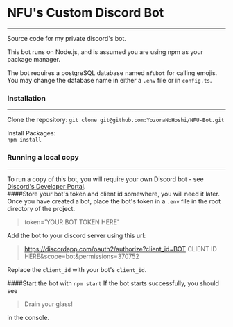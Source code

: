 # NFU's Custom Discord Bot
---


Source code for my private discord's bot. 

This bot runs on Node.js, and is assumed you are using npm as your package manager.

The bot requires a postgreSQL database named `nfubot` for calling emojis. You may change the database name in either a `.env` file or in `config.ts`.   

### Installation
---
Clone the repository:
`git clone git@github.com:YozoraNoHoshi/NFU-Bot.git`

Install Packages:  
`npm install  `


### Running a local copy
---

To run a copy of this bot, you will require your own Discord bot - see [Discord's Developer Portal](https://discordapp.com/developers/applications/).   
####Store your bot's token and client id somewhere, you will need it later.  
Once you have created a bot, place the bot's token in a `.env` file in the root directory of the project.
> token='YOUR BOT TOKEN HERE'

Add the bot to your discord server using this url: 
>https://discordapp.com/oauth2/authorize?client_id=BOT CLIENT ID HERE&scope=bot&permissions=370752  

Replace the `client_id` with your bot's `client_id`.

####Start the bot with  `npm start`
If the bot starts successfully, you should see 
>Drain your glass!   

in the console.